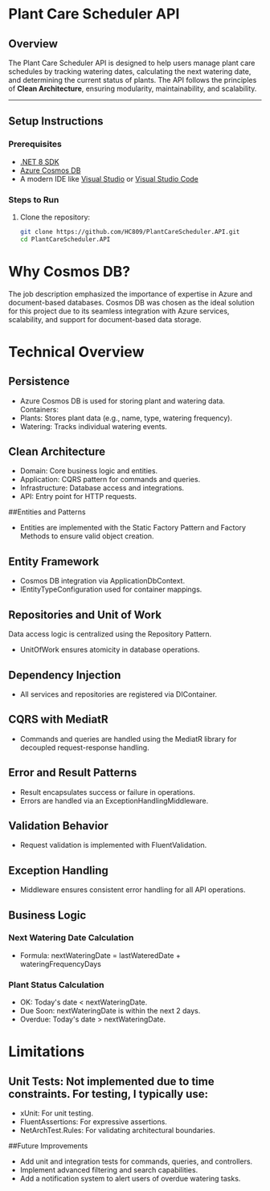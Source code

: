 # Plant Care Scheduler API

## Overview
The Plant Care Scheduler API is designed to help users manage plant care schedules by tracking watering dates, calculating the next watering date, and determining the current status of plants. The API follows the principles of **Clean Architecture**, ensuring modularity, maintainability, and scalability.

---

## Setup Instructions

### Prerequisites
- [.NET 8 SDK](https://dotnet.microsoft.com/download)
- [Azure Cosmos DB](https://azure.microsoft.com/en-us/products/cosmos-db)
- A modern IDE like [Visual Studio](https://visualstudio.microsoft.com/) or [Visual Studio Code](https://code.visualstudio.com/)

### Steps to Run
1. Clone the repository:
   ```bash
   git clone https://github.com/HC809/PlantCareScheduler.API.git
   cd PlantCareScheduler.API

# Why Cosmos DB?
The job description emphasized the importance of expertise in Azure and document-based databases. Cosmos DB was chosen as the ideal solution for this project due to its seamless integration with Azure services, scalability, and support for document-based data storage.


# Technical Overview

## Persistence
* Azure Cosmos DB is used for storing plant and watering data.
Containers:
* Plants: Stores plant data (e.g., name, type, watering frequency).
* Watering: Tracks individual watering events.

## Clean Architecture
* Domain: Core business logic and entities.
* Application: CQRS pattern for commands and queries.
* Infrastructure: Database access and integrations.
* API: Entry point for HTTP requests.

##Entities and Patterns
* Entities are implemented with the Static Factory Pattern and Factory Methods to ensure valid object creation.

## Entity Framework
* Cosmos DB integration via ApplicationDbContext.
* IEntityTypeConfiguration used for container mappings.

## Repositories and Unit of Work
Data access logic is centralized using the Repository Pattern.
* UnitOfWork ensures atomicity in database operations.

## Dependency Injection
* All services and repositories are registered via DIContainer.

## CQRS with MediatR
* Commands and queries are handled using the MediatR library for decoupled request-response handling.

## Error and Result Patterns
* Result<T> encapsulates success or failure in operations.
* Errors are handled via an ExceptionHandlingMiddleware.

## Validation Behavior
* Request validation is implemented with FluentValidation.

## Exception Handling
* Middleware ensures consistent error handling for all API operations.

## Business Logic
### Next Watering Date Calculation
* Formula: nextWateringDate = lastWateredDate + wateringFrequencyDays

### Plant Status Calculation
* OK: Today's date < nextWateringDate.
* Due Soon: nextWateringDate is within the next 2 days.
* Overdue: Today's date > nextWateringDate.

# Limitations
## Unit Tests: Not implemented due to time constraints. For testing, I typically use:
* xUnit: For unit testing.
* FluentAssertions: For expressive assertions.
* NetArchTest.Rules: For validating architectural boundaries.

##Future Improvements
* Add unit and integration tests for commands, queries, and controllers.
* Implement advanced filtering and search capabilities.
* Add a notification system to alert users of overdue watering tasks.

